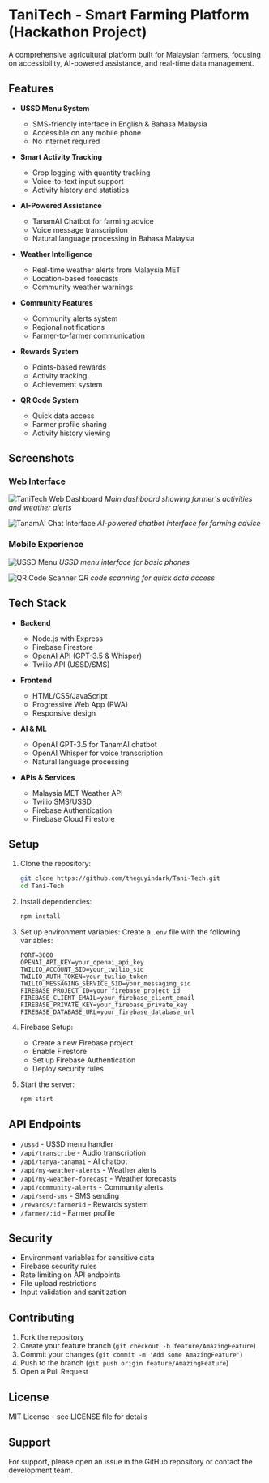 # TaniTech - Smart Farming Platform (Hackathon Project)

A comprehensive agricultural platform built for Malaysian farmers, focusing on accessibility, AI-powered assistance, and real-time data management.

## Features

- **USSD Menu System**
  - SMS-friendly interface in English & Bahasa Malaysia
  - Accessible on any mobile phone
  - No internet required

- **Smart Activity Tracking**
  - Crop logging with quantity tracking
  - Voice-to-text input support
  - Activity history and statistics

- **AI-Powered Assistance**
  - TanamAI Chatbot for farming advice
  - Voice message transcription
  - Natural language processing in Bahasa Malaysia

- **Weather Intelligence**
  - Real-time weather alerts from Malaysia MET
  - Location-based forecasts
  - Community weather warnings

- **Community Features**
  - Community alerts system
  - Regional notifications
  - Farmer-to-farmer communication

- **Rewards System**
  - Points-based rewards
  - Activity tracking
  - Achievement system

- **QR Code System**
  - Quick data access
  - Farmer profile sharing
  - Activity history viewing

## Screenshots

### Web Interface
![TaniTech Web Dashboard](screenshots/dashboard.png)
*Main dashboard showing farmer's activities and weather alerts*

![TanamAI Chat Interface](screenshots/chat.png)
*AI-powered chatbot interface for farming advice*

### Mobile Experience
![USSD Menu](screenshots/ussd.png)
*USSD menu interface for basic phones*

![QR Code Scanner](screenshots/qr.png)
*QR code scanning for quick data access*

## Tech Stack

- **Backend**
  - Node.js with Express
  - Firebase Firestore
  - OpenAI API (GPT-3.5 & Whisper)
  - Twilio API (USSD/SMS)

- **Frontend**
  - HTML/CSS/JavaScript
  - Progressive Web App (PWA)
  - Responsive design

- **AI & ML**
  - OpenAI GPT-3.5 for TanamAI chatbot
  - OpenAI Whisper for voice transcription
  - Natural language processing

- **APIs & Services**
  - Malaysia MET Weather API
  - Twilio SMS/USSD
  - Firebase Authentication
  - Firebase Cloud Firestore

## Setup

1. Clone the repository:
   ```bash
   git clone https://github.com/theguyindark/Tani-Tech.git
   cd Tani-Tech
   ```

2. Install dependencies:
   ```bash
   npm install
   ```

3. Set up environment variables:
   Create a `.env` file with the following variables:
   ```
   PORT=3000
   OPENAI_API_KEY=your_openai_api_key
   TWILIO_ACCOUNT_SID=your_twilio_sid
   TWILIO_AUTH_TOKEN=your_twilio_token
   TWILIO_MESSAGING_SERVICE_SID=your_messaging_sid
   FIREBASE_PROJECT_ID=your_firebase_project_id
   FIREBASE_CLIENT_EMAIL=your_firebase_client_email
   FIREBASE_PRIVATE_KEY=your_firebase_private_key
   FIREBASE_DATABASE_URL=your_firebase_database_url
   ```

4. Firebase Setup:
   - Create a new Firebase project
   - Enable Firestore
   - Set up Firebase Authentication
   - Deploy security rules

5. Start the server:
   ```bash
   npm start
   ```

## API Endpoints

- `/ussd` - USSD menu handler
- `/api/transcribe` - Audio transcription
- `/api/tanya-tanamai` - AI chatbot
- `/api/my-weather-alerts` - Weather alerts
- `/api/my-weather-forecast` - Weather forecasts
- `/api/community-alerts` - Community alerts
- `/api/send-sms` - SMS sending
- `/rewards/:farmerId` - Rewards system
- `/farmer/:id` - Farmer profile

## Security

- Environment variables for sensitive data
- Firebase security rules
- Rate limiting on API endpoints
- File upload restrictions
- Input validation and sanitization

## Contributing

1. Fork the repository
2. Create your feature branch (`git checkout -b feature/AmazingFeature`)
3. Commit your changes (`git commit -m 'Add some AmazingFeature'`)
4. Push to the branch (`git push origin feature/AmazingFeature`)
5. Open a Pull Request

## License

MIT License - see LICENSE file for details

## Support

For support, please open an issue in the GitHub repository or contact the development team. 
